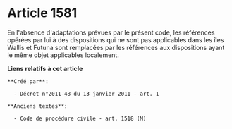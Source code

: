 # Article 1581

En l'absence d'adaptations prévues par le présent code, les références opérées par lui à des dispositions qui ne sont pas
applicables dans les îles Wallis et Futuna sont remplacées par les références aux dispositions ayant le même objet
applicables localement.

**Liens relatifs à cet article**

	**Créé par**:

	  - Décret n°2011-48 du 13 janvier 2011 - art. 1

	**Anciens textes**:

	  - Code de procédure civile - art. 1518 (M)
